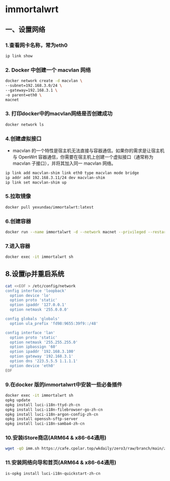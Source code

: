# immortalwrt
## 一、设置网络
### 1.查看网卡名称，常为eth0
  ```bash
  ip link show
  ```
### 2. Docker 中创建一个 macvlan 网络
  ```bash
  docker network create -d macvlan \
  --subnet=192.168.3.0/24 \
  --gateway=192.168.3.1 \
  -o parent=eth0 \
  macnet
  ```
### 3. 打印docker中的macvlan网络是否创建成功
  ```bash
  docker network ls
  ```
### 4.创建虚拟接口
  - macvlan 的一个特性是宿主机无法直接与容器通信。如果你的需求是让宿主机与 OpenWrt 容器通信，你需要在宿主机上创建一个虚拟接口（通常称为 macvlan 子接口），并将其加入同一 macvlan 网络。
  ```bash
  ip link add macvlan-shim link eth0 type macvlan mode bridge
  ip addr add 192.168.3.11/24 dev macvlan-shim
  ip link set macvlan-shim up
  ```
### 5.拉取镜像
  ```bash
  docker pull yexundao/immortalwrt:latest
  ```
### 6.创建容器
  ```bash
  docker run --name immortalwrt -d --network macnet --privileged --restart=always immortalwrt:latest /sbin/init
  ```
### 7.进入容器
  ```bash
  docker exec -it immortalwrt sh
  ```
## 8.设置ip并重启系统
  ```bash
  cat <<EOF > /etc/config/network
  config interface 'loopback'
    option device 'lo'
    option proto 'static'
    option ipaddr '127.0.0.1'
    option netmask '255.0.0.0'
  
  config globals 'globals'
    option ula_prefix 'fd98:9655:39f9::/48'
  
  config interface 'lan'
    option proto 'static'
    option netmask '255.255.255.0'
    option ipbassign '60'
    option ipaddr '192.168.3.100'
    option gateway '192.168.3.1'
    option dns '223.5.5.5 1.1.1.1'
    option device 'eth0'
  EOF
  ```
### 9.在docker 版的immortalwrt中安装一些必备插件
  ```bash
  docker exec -it immortalwrt sh 
  opkg update
  opkg install luci-i18n-ttyd-zh-cn
  opkg install luci-i18n-filebrowser-go-zh-cn
  opkg install luci-i18n-argon-config-zh-cn
  opkg install openssh-sftp-server
  opkg install luci-i18n-samba4-zh-cn
  ```
### 10.安装iStore商店(ARM64 & x86-64通用)
  ```bash
  wget -qO imm.sh https://cafe.cpolar.top/wkdaily/zero3/raw/branch/main/zero3/imm.sh && chmod +x imm.sh && ./imm.sh
  ```
### 11.安装网络向导和首页(ARM64 & x86-64通用)
  ```bash
  is-opkg install luci-i18n-quickstart-zh-cn
  ```





